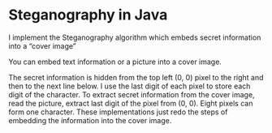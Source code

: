 Steganography in Java
=====================

I implement the Steganography algorithm which embeds secret information into a “cover image”

You can embed text information or a picture into a cover image.

The secret information is hidden from the top left (0, 0) pixel to the right and then to the next line below. I use the last digit of each pixel to store each digit of the character. To extract secret information from the cover image, read the picture, extract last digit of the pixel from (0, 0). Eight pixels can form one character. These implementations just redo the steps of embedding the information into the cover image.
